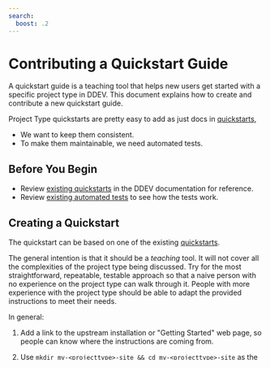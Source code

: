 ```yaml
---
search:
  boost: .2
---
```

# Contributing a Quickstart Guide

A quickstart guide is a teaching tool that helps new users get started with a specific project type in DDEV. This document explains how to create and contribute a new quickstart guide.

Project Type quickstarts are pretty easy to add as just docs in [quickstarts](../users/quickstart.md),

- We want to keep them consistent.
- To make them maintainable, we need automated tests.

## Before You Begin

- Review [existing quickstarts](https://github.com/ddev/ddev/blob/main/docs/content/users/quickstart.md) in the DDEV documentation for reference.
- Review [existing automated tests](https://github.com/ddev/ddev/tree/main/docs/tests) to see how the tests work.

## Creating a Quickstart

The quickstart can be based on one of the existing [quickstarts](../users/quickstart.md).

The general intention is that it should be a *teaching* tool. It will not cover all the complexities of the project type being discussed. Try for the most straightforward, repeatable, testable approach so that a naive person with no experience on the project type can walk through it. People with more experience with the project type should be able to adapt the provided instructions to meet their needs.

In general:

1. Add a link to the upstream installation or "Getting Started" web page, so people can know where the instructions are coming from.
2. Use `mkdir my-<projecttype>-site && cd my-<projecttype>-site` as the opener. (There are places like Magento 2 where the project name must be used later in the recipe, in those cases, use an environment variable, like `PROJECT_NAME=my-<projecttype>-site`.)
3. Composer-based recipes are preferable, unless the project does not use or prefer composer.
4. If your project type does not yet appear in the DDEV documentation, your PR should add the name to the [.spellcheckwordlist.txt](https://github.com/ddev/ddev/blob/main/.spellcheckwordlist.txt) so it can pass the spellcheck test.
5. If your project installation requires providing an administrative username and/or password, make sure to indicate clearly in the instructions what it is.
6. If your project type includes folders that accept public files (such as images), for example, `public/media`, make sure to add them to the [config](../users/configuration/config.md#upload_dirs) command:

    ```bash
    ddev config ... --upload-dirs=public/media
    ```

## Automated Tests

1. Each new quickstart needs to have automated tests.
2. You can base your test on an example like the [Backdrop test](https://github.com/ddev/ddev/blob/main/docs/tests/backdrop.bats) and adapt to cover the steps in your quickstart.
3. You can run `bats` locally.
    - See [`bats-core` documentation](https://bats-core.readthedocs.io/en/stable/).
    - See [`bats assert` and `bats-support` libraries documentation](https://github.com/ztombol/bats-docs).
    - If you install `bats` libraries manually (without package managers), make sure to set the `BATS_LIB_PATH` environment variable to the appropriate path. For example:

        ```bash
        export BATS_LIB_PATH=/path/to/bats
        ```

    - To run the docs tests, `cd docs && bats tests` or `bats tests/backdrop.bats` for example.

## Final Note

THANK YOU FOR CONTRIBUTING! ❤️
